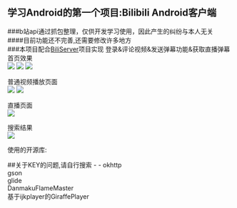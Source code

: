 ## 学习Android的第一个项目:Bilibili Android客户端 ##
###b站api通过抓包整理，仅供开发学习使用，因此产生的纠纷与本人无关<br>
####目前功能还不完善,还需要修改许多地方<br>
###本项目配合[BiliServer](https://github.com/TongmingWu/BiliServer)项目实现 登录&评论视频&发送弹幕功能&获取直播弹幕
首页效果<br>
![](http://i.imgur.com/cQkk90s.png)
![](http://i.imgur.com/3X2uTZv.png)
![](http://i.imgur.com/eRI56Ks.png)

普通视频播放页面<br>
![](http://i.imgur.com/VgmDTJN.png)
![](http://i.imgur.com/LifPbsL.png)

直播页面<br>
![](http://i.imgur.com/d07FOqa.png)

搜索结果<br>
![](http://i.imgur.com/u2XBcjR.png)

使用的开源库:<br>


##关于KEY的问题,请自行搜索 - -
<a>okhttp</a><br>
<a>gson</a><br>
<a>glide</a><br>
<a>DanmakuFlameMaster</a><br>
基于<a>ijkplayer</a>的<a>GiraffePlayer</a><br>

